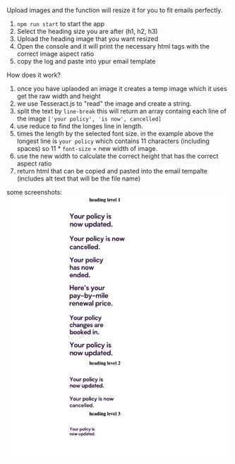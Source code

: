 Upload images and the function will resize it for you to fit emails perfectly. 

1. `npm run start` to start the app
2. Select the heading size you are after (h1, h2, h3)
3. Upload the heading image that you want resized
4. Open the console and it will print the necessary html tags with the correct image aspect ratio
5. copy the log and paste into ypur email template

How does it work?

1. once you have uplaoded an image it creates a temp image which it uses get the raw width and height
2. we use Tesseract.js to "read" the image and create a string.  
3. split the text by `line-break` this will return an array containg each line of the image `['your policy', 'is now', cancelled]`
4. use reduce to find the longes line in length.
5. times the length by the selected font size. in the example above the longest line is `your policy` which contains 11 characters (including spaces) so 11 * `font-size` = new width of image.
6. use the new width to calculate the correct height that has the correct aspect ratio
7. return html that can be copied and pasted into the email tempalte (includes alt text that will be the file name)

some screenshots:
![haynes](./src/example-headings.png)
